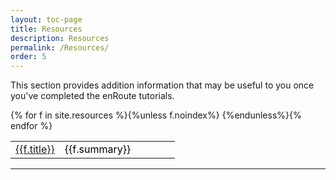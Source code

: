 ```yaml
---
layout: toc-page
title: Resources 
description: Resources 
permalink: /Resources/
order: 5 
---
```


This section provides addition information that may be useful to you once you've completed the enRoute tutorials.

<style>
table, td, th {    
    text-align: left;
}

table {
    width: 100%;
}

th {
    padding: 15px;
    color: Black;
}
td {
    padding 10px;
    color: Black;
}
</style>
<table>
        <colgroup>
                <col style="width:30%">
                <col style="width:70%">
        </colgroup>
{% for f in site.resources %}{%unless f.noindex%}<tr>
        <td><a href="{{f.url}}">{{f.title}}</a></td><td> {{f.summary}}</td>
</tr>
{%endunless%}{% endfor %}

</table>


---
